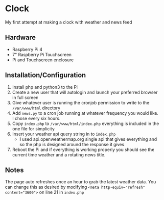 # Clock

My first attempt at making a clock with weather and news feed


## Hardware
* Raspberry Pi 4
* 7" Raspberry Pi Touchscreen
* Pi and Touchscreen enclosure

## Installation/Configuration
1. Install php and python3 to the Pi
2. Create a new user that will autologin and launch your preferred browser in full screen
3. Give whatever user is running the cronjob permission to write to the `/var/www/html` directory
4. Add `news.py` to a cron job running at whatever frequency you would like. I chose every six hours.
5. Copy `index.php` to `/var/www/html/index.php` everything is included in the one file for simplicity
6. Insert your weather api query string in to `index.php`
    - I used api.openweathermap.org single api that gives everything and so the php is designed around the response it gives
7. Reboot the Pi and if everything is working properly you should see the current time weather and a rotating news title.

## Notes
The page auto refreshes once an hour to grab the latest weather data. You can change this as desired by modifying `<meta http-equiv="refresh" content="3600">` on line 21 in `index.php`

